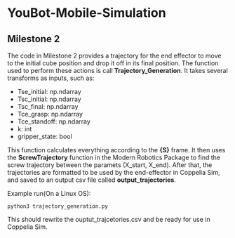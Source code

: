 # YouBot-Mobile-Simulation

## Milestone 2

The code in Milestone 2 provides a trajectory for the end effector to move to the initial cube position and drop it off in its final position. The function used to perform these actions is call **Trajectory_Generation**. It takes several transforms as inputs, such as:

- Tse_initial: np.ndarray
- Tsc_initial: np.ndarray
- Tsc_final: np.ndarray
- Tce_grasp: np.ndarray
- Tce_standoff: np.ndarray
- k: int
- gripper_state: bool

This function calculates everything according to the **{S}** frame. It then uses the **ScrewTrajectory** function in the Modern Robotics Package to find the screw trajectory between the paramets (X_start, X_end). After that, the trajectories are formatted to be used by the end-effector in Coppelia Sim, and saved to an output csv file called **output_trajectories**.

Example run(On a Linux OS):

```
python3 trajectory_generation.py
```

This should rewrite the ouptut_trajcetories.csv and be ready for use in Coppelia Sim.